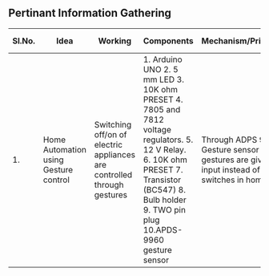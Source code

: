## Pertinant Information Gathering ##
|Sl.No.|Idea|Working|Components|Mechanism/Principle|Link|Team member with Roll.No.|
|------|-----|-------|----------|-------------------|----|-------------------------|
|1.|Home Automation using Gesture control|Switching off/on of electric appliances are controlled through gestures|1. Arduino UNO 2. 5 mm LED 3. 10K ohm PRESET 4. 7805 and 7812 voltage regulators. 5. 12 V Relay. 6. 10K ohm PRESET 7. Transistor (BC547) 8. Bulb holder 9. TWO pin plug 10.APDS-9960 gesture sensor|Through ADPS 9960 Gesture sensor the gestures are given as input instead of switches in home|https://www.engineersgarage.com/gesture-based-home-automation-system/|Gangadharayya Korimath 1046||2.|Gesture Controlled Robot|
